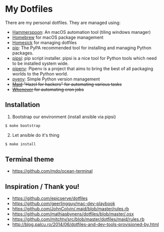 My Dotfiles
===========

There are my personal dotfiles. They are managed using:

- [Hammerspoon][5]: An macOS automation tool (tiling windows manager)
- [Homebrew][4] for macOS package management
- [Homesick][1] for managing dotfiles
- [pip][6]: The PyPA recommended tool for installing and managing Python packages.
- [pipsi][7]: pip script installer. pipsi is a nice tool for Python tools which need to be installed system wide.
- [pipenv][9]: Pipenv is a project that aims to bring the best of all packaging worlds to the Python world.
- [pyenv][8]: Simple Python version management
- ~~[Maid][2] "Hazel for hackers" for automating various tasks~~
- ~~[Whenever][3] for automating cron jobs~~

Installation
------------

1. Bootstrap our environment (install ansible via pipsi)

```bash
$ make bootstrap
```

2. Let ansible do it's thing

```bash
$ make install
```


Terminal theme
--------------

- https://github.com/mdo/ocean-terminal

Inspiration / Thank you!
------------------------

- https://github.com/epicserve/dotfiles
- https://github.com/geerlingguy/mac-dev-playbook
- https://github.com/JohnColvin/.maid/blob/master/rules.rb
- https://github.com/mathiasbynens/dotfiles/blob/master/.osx
- https://github.com/mitchty/src/blob/master/dotfiles/maid/rules.rb
- http://blog.palcu.ro/2014/06/dotfiles-and-dev-tools-provisioned-by.html

[1]: https://github.com/technicalpickles/homesick
[2]: https://github.com/benjaminoakes/maid
[3]: https://github.com/javan/whenever
[4]: http://brew.sh/
[5]: http://www.hammerspoon.org/
[6]: https://pip.pypa.io/en/latest/
[7]: https://github.com/mitsuhiko/pipsi
[8]: https://github.com/yyuu/pyenv
[9]: http://docs.pipenv.org/en/latest/
